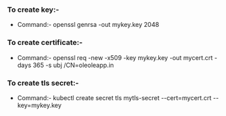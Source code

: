 ### To create key:-
- Command:- openssl genrsa -out mykey.key 2048

### To create certificate:-
- Command:- openssl req -new -x509 -key mykey.key -out mycert.crt -days 365 -s
ubj /CN=oleoleapp.in
 
### To create tls secret:-
- Command:- kubectl create secret tls mytls-secret --cert=mycert.crt --key=mykey.key
